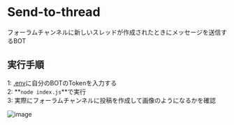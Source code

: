 # Send-to-thread
フォーラムチャンネルに新しいスレッドが作成されたときにメッセージを送信するBOT

## 実行手順
1: [.env](https://github.com/VEDA00133912/Send-to-thread/blob/main/.env)に自分のBOTのTokenを入力する<br>
2: **`node index.js`**で実行<br>
3: 実際にフォーラムチャンネルに投稿を作成して画像のようになるかを確認

![image](https://github.com/user-attachments/assets/0b8832d1-ec1f-40c6-a0bb-faed08a95770)
